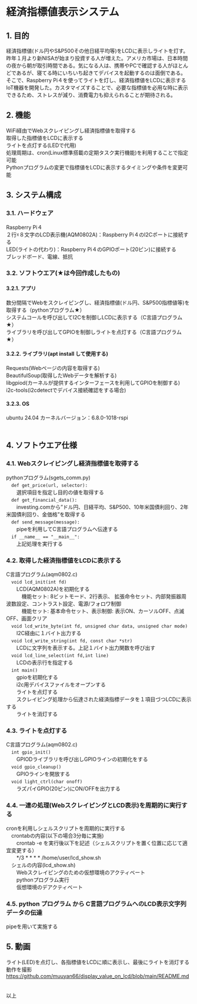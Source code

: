 
# 経済指標値表示システム

## 1. 目的
経済指標値(ドル円やS&P500その他日経平均等)をLCDに表示しライトを灯す。<br>
昨年１月より新NISAが始まり投資する人が増えた。アメリカ市場は、日本時間の夜から朝が取引時間である。気になる人は、携帯やPCで確認する人がほとんどであるが、寝てる時にいちいち起きてデバイスを起動するのは面倒である。<br>
そこで、Raspberry Pi４を使ってライトを灯し、経済指標値をLCDに表示するIoT機器を開発した。カスタマイズすることで、必要な指標値を必用な時に表示できるため、ストレスが減り、消費電力も抑えられることが期待される。<br>

## 2. 機能
WiFi経由でWebスクレイピングし経済指標値を取得する<br>
取得した指標値をLCDに表示する<br>
ライトを点灯する(LEDで代用)<br>
処理周期は、cron(Linux標準搭載の定期タスク実行機能)を利用することで指定可能<br>
Pythonプログラムの変更で指標値をLCDに表示するタイミングや条件を変更可能<br>

## 3. システム構成 
### 3.1. ハードウェア 
Raspberry Pi４<br>
２行☓８文字のLCD表示機(AQM0802A)：Raspberry Pi４のI2Cポートに接続する<br>
LED(ライトの代わり)：Raspberry Pi４のGPIOポート(20ピン)に接続する<br>
ブレッドボード、電線、抵抗<br>
### 3.2. ソフトウエア(★は今回作成したもの)
#### 3.2.1. アプリ
数分間隔でWebをスクレイピングし、経済指標値(ドル円、S&P500指標値等)を取得する（pythonプログラム★）<br>
システムコールを呼び出してI2Cを制御しLCDに表示する（C言語プログラム★）<br>
ライブラリを呼び出してGPIOを制御しライトを点灯する（C言語プログラム★）<br>
#### 3.2.2. ライブラリ(apt install して使用する) 
Requests(Webページの内容を取得する)<br>
BeautifulSoup(取得したWebデータを解析する)<br>
libgpiod(カーネルが提供するインターフェースを利用してGPIOを制御する)<br>
i2c-tools(i2cdetectでデバイス接続確認をする場合)<br>
#### 3.2.3. OS
ubuntu 24.04 カーネルバージョン：6.8.0-1018-rspi<br>
　
## 4. ソフトウエア仕様
### 4.1. Webスクレイピングし経済指標値を取得する
pythonプログラム(sgets_comm.py)<br> 
　`def get_price(url, selector):`<br>
　　選択項目を指定し目的の値を取得する<br>
　`def get_financial_data():`<br>
　　investing.comから”ドル円、日経平均、S&P500、10年米国債利回り、2年米国債利回り、金価格”を取得する<br>
　`def send_message(message):`<br>
　　pipeを利用してC言語プログラムへ伝達する<br>
　`if __name__ == "__main__":`<br>
　　上記処理を実行する　<br>
### 4.2. 取得した経済指標値をLCDに表示する
C言語プログラム(aqm0802.c)<br>
　`void lcd_init(int fd)`<br>
　　LCD(AQM0802A)を初期化する<br>
　　　機能セット: 8ビットモード、2行表示、 拡張命令セット、内部発振器周波数設定、コントラスト設定、電源/フォロワ制御<br>
　　　機能セット: 基本命令セット、表示制御: 表示ON、カーソルOFF、点滅OFF、画面クリア<br>
　`void lcd_write_byte(int fd, unsigned char data, unsigned char mode)`<br>
　　I2C経由に１バイト出力する<br>
　`void lcd_write_string(int fd, const char *str)`<br>
　　LCDに文字列を表示する。上記１バイト出力関数を呼び出す<br>
　`void lcd_line_select(int fd,int line)`<br>
　　LCDの表示行を指定する<br>
　`int main()`<br>
　　gpioを初期化する<br>
　　i2c用デバイスファイルをオープンする<br>
　　ライトを点灯する<br>
　　スクレイピング処理から伝達された経済指標データを１項目づつLCDに表示する<br>
　　ライトを消灯する<br>
### 4.3. ライトを点灯する 
C言語プログラム(aqm0802.c)<br>
　`int gpio_init()`<br>
　　GPIODライブラリを呼び出しGPIOラインの初期化をする<br>
　`void gpio_cleanup()`<br>
　　GPIOラインを開放する<br>
　`void light_ctrl(char onoff)`<br>
　　ラズパイGPIO(20ピン)にON/OFFを出力する<br>
### 4.4. 一連の処理(WebスクレイピングとLCD表示)を周期的に実行する
cronを利用しシェルスクリプトを周期的に実行する<br>
　crontabの内容(以下の場合3分毎に実施)<br>
　　crontab -e を実行後以下を記述（シェルスクリプトを置く位置に応じて適宜変更する）<br>
　　*/3 * * * * /home/user/lcd_show.sh <br>
　シェルの内容(lcd_show.sh)<br>
　　Webスクレイピングのための仮想環境のアクティベート<br>
　　pythonプログラム実行<br>
　　仮想環境のデアクティベート<br>
### 4.5. python プログラム から C言語プログラムへのLCD表示文字列データの伝達
pipeを用いて実施する<br>

## 5. 動画
ライト(LED)を点灯し、各指標値をLCDに順に表示し、最後にライトを消灯する動作を撮影<br>
https://github.com/muuyan66/display_value_on_lcd/blob/main/README.md

　　　　　　　　　　　　　　　　　　　　　　　　　　　　　　　　　　　　以上